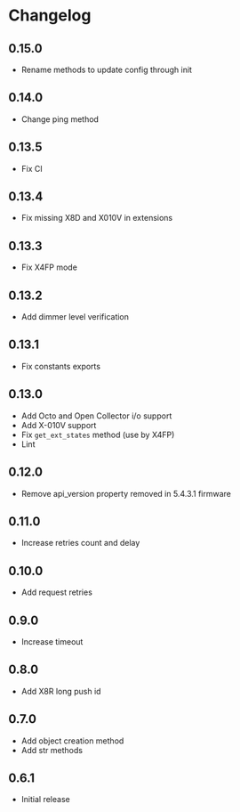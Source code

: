 # Changelog

## 0.15.0

- Rename methods to update config through init

## 0.14.0

- Change ping method

## 0.13.5

- Fix CI

## 0.13.4

- Fix missing X8D and X010V in extensions

## 0.13.3

- Fix X4FP mode

## 0.13.2

- Add dimmer level verification

## 0.13.1

- Fix constants exports

## 0.13.0

- Add Octo and Open Collector i/o support
- Add X-010V support
- Fix `get_ext_states` method (use by X4FP)
- Lint

## 0.12.0

- Remove api_version property removed in 5.4.3.1 firmware

## 0.11.0

- Increase retries count and delay

## 0.10.0

- Add request retries

## 0.9.0

- Increase timeout

## 0.8.0

- Add X8R long push id

## 0.7.0

- Add object creation method
- Add str methods

## 0.6.1

- Initial release
